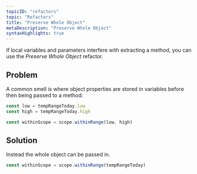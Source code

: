 ```yaml
---
topicID: "refactors"
topic: "Refactors"
title: "Preserve Whole Object"
metaDescription: "Preserve Whole Object"
syntaxHighlights: true
---
```


If local variables and parameters interfere with extracting a method, you can use the *Preserve Whole Object* refactor.

## Problem

A common smell is where object properties are stored in variables before then being passed to a method:

```js
const low = tempRangeToday.low
const high = tempRangeToday.high

const withinScope = scope.withinRange(low, high)
```

## Solution

Instead the whole object can be passed in.

```js
const withinScope = scope.withinRange(tempRangeToday)
```
